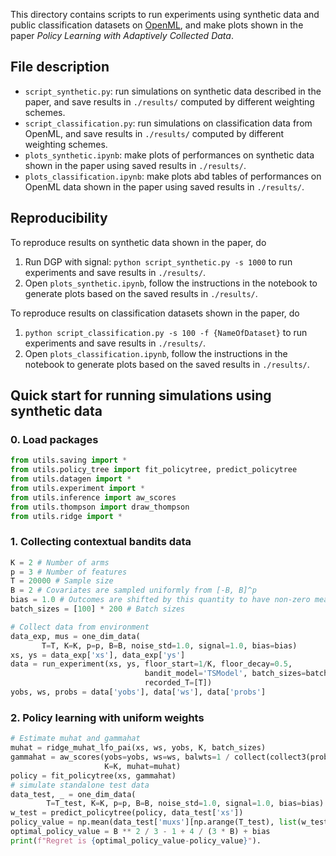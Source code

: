This directory contains scripts to run experiments using synthetic data and public classification datasets on [OpenML](https://www.openml.org), 
and make plots shown in the paper _Policy Learning with Adaptively Collected Data_.

## File description
- `script_synthetic.py`: run simulations on synthetic data described in the paper, and save results in `./results/` computed by different weighting schemes.
- `script_classification.py`: run simulations on classification data from OpenML, and save results in `./results/` computed by different weighting schemes.
- `plots_synthetic.ipynb`: make plots of performances on synthetic data shown in the paper using saved results in `./results/`.
- `plots_classification.ipynb`: make plots abd tables of performances on OpenML data shown in the paper using saved results in `./results/`.


## Reproducibility 
To reproduce results on synthetic data shown in the paper, do
1. Run DGP with signal: `python script_synthetic.py -s 1000` to run experiments and save results in `./results/`.
2. Open `plots_synthetic.ipynb`, follow the instructions in the notebook to generate plots based on the saved results in `./results/`. 

To reproduce results on classification datasets shown in the paper, do
1. `python script_classification.py -s 100 -f {NameOfDataset}` to run experiments and save results in `./results/`.
2. Open `plots_classification.ipynb`, follow the instructions in the notebook to generate plots based on the saved results in `./results/`. 


## Quick start for running simulations using synthetic data
### 0. Load packages
```python
from utils.saving import *
from utils.policy_tree import fit_policytree, predict_policytree
from utils.datagen import *
from utils.experiment import *
from utils.inference import aw_scores
from utils.thompson import draw_thompson
from utils.ridge import *
```
### 1. Collecting contextual bandits data
```python
K = 2 # Number of arms
p = 3 # Number of features
T = 20000 # Sample size
B = 2 # Covariates are sampled uniformly from [-B, B]^p
bias = 1.0 # Outcomes are shifted by this quantity to have non-zero mean.
batch_sizes = [100] * 200 # Batch sizes

# Collect data from environment
data_exp, mus = one_dim_data(
       T=T, K=K, p=p, B=B, noise_std=1.0, signal=1.0, bias=bias)
xs, ys = data_exp['xs'], data_exp['ys']
data = run_experiment(xs, ys, floor_start=1/K, floor_decay=0.5,
                              bandit_model='TSModel', batch_sizes=batch_sizes,
                              recorded_T=[T])
yobs, ws, probs = data['yobs'], data['ws'], data['probs']
```

### 2. Policy learning with uniform weights
```python
# Estimate muhat and gammahat
muhat = ridge_muhat_lfo_pai(xs, ws, yobs, K, batch_sizes)
gammahat = aw_scores(yobs=yobs, ws=ws, balwts=1 / collect(collect3(probs), ws),
                     K=K, muhat=muhat)
policy = fit_policytree(xs, gammahat)
# simulate standalone test data
data_test, _ = one_dim_data(
        T=T_test, K=K, p=p, B=B, noise_std=1.0, signal=1.0, bias=bias)
w_test = predict_policytree(policy, data_test['xs'])
policy_value = np.mean(data_test['muxs'][np.arange(T_test), list(w_test)])
optimal_policy_value = B ** 2 / 3 - 1 + 4 / (3 * B) + bias
print(f"Regret is {optimal_policy_value-policy_value}").
```


